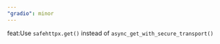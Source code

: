 ```yaml
---
"gradio": minor
---
```


feat:Use `safehttpx.get()` instead of `async_get_with_secure_transport()` 
